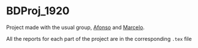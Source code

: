 # BDProj_1920

Project made with the usual group, [Afonso](https://github.com/afonsocrg) and [Marcelo](https://github.com/tosmarcel).

All the reports for each part of the project are in the corresponding `.tex` file
